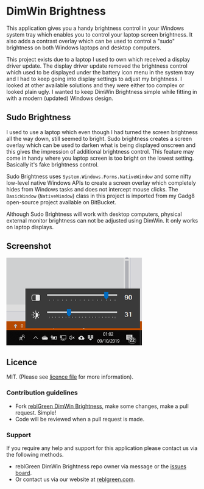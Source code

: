 # DimWin Brightness #

This application gives you a handy brightness control in your Windows system tray which enables you to control your laptop screen brightness. It also adds a contrast overlay which can be used to control a "sudo" brightness on both Windows laptops and desktop computers.

This project exists due to a laptop I used to own which received a display driver update. The display driver update removed the brightness control which used to be displayed under the battery icon menu in the system tray and I had to keep going into display settings to adjust my brightness. I looked at other available solutions and they were either too complex or looked plain ugly. I wanted to keep DimWin Brightness simple while fitting in with a modern (updated) Windows design. 

## Sudo Brightness ##

I used to use a laptop which even though I had turned the screen brightness all the way down, still seemed to bright. Sudo brightness creates a screen overlay which can be used to darken what is being displayed onscreen and this gives the impression of additional brightness control. This feature may come in handy where you laptop screen is too bright on the lowest setting. Basically it's fake brightness control.

Sudo Brightness uses `System.Windows.Forms.NativeWindow` and some nifty low-level native Windows APIs to create a screen overlay which completely hides from Windows tasks and does not intercept mouse clicks. The `BasicWindow` (`NativeWindow`) class in this project is imported from my Gadg8 open-source project available on BitBucket.

Although Sudo Brightness will work with desktop computers, physical external monitor brightness can not be adjusted using DimWin. It only works on laptop displays. 

## Screenshot ##

![reblGreen DimWin Brightness screenshot](/screenshot.png?raw=true)

## Licence ##

MIT. (Please see [licence file](/LICENCE.md) for more information).

### Contribution guidelines ###

* Fork [reblGreen DimWin Brightness](https://github.com/reblGreen/DimWin-Brightness), make some changes, make a pull request. Simple!
* Code will be reviewed when a pull request is made.

### Support ###

If you require any help and support for this application please contact us via the following methods.

* reblGreen DimWin Brightness repo owner via message or the [issues board](https://github.com/reblGreen/DimWin-Brightness/issues).
* Or contact us via our website at [reblgreen.com](https://reblgreen.com/).
